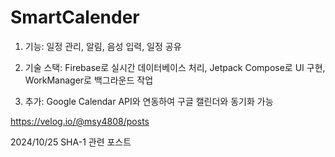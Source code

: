 # SmartCalender

1. 기능: 일정 관리, 알림, 음성 입력, 일정 공유
   
3. 기술 스택: Firebase로 실시간 데이터베이스 처리, Jetpack Compose로 UI 구현, WorkManager로 백그라운드 작업
   
5. 추가: Google Calendar API와 연동하여 구글 캘린더와 동기화 가능

https://velog.io/@msy4808/posts

2024/10/25 SHA-1 관련 포스트